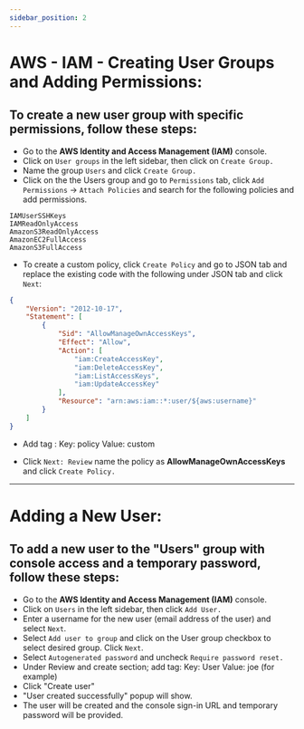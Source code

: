 ```yaml
---
sidebar_position: 2
---
```

# AWS - IAM - Creating User Groups and Adding Permissions:


## To create a new user group with specific permissions, follow these steps:

- Go to the **AWS Identity and Access Management (IAM)** console.
- Click on `User groups` in the left sidebar, then click on `Create Group.`
- Name the group `Users` and click `Create Group.`
- Click on the the Users group and go to `Permissions` tab, click `Add Permissions` -> `Attach Policies` and search for the following policies and add permissions.
```
IAMUserSSHKeys
IAMReadOnlyAccess
AmazonS3ReadOnlyAccess
AmazonEC2FullAccess
AmazonS3FullAccess
```

- To create a custom policy, click `Create Policy` and go to JSON tab and replace the existing code with the following under JSON tab and click `Next`:
```json
{
    "Version": "2012-10-17",
    "Statement": [
        {
            "Sid": "AllowManageOwnAccessKeys",
            "Effect": "Allow",
            "Action": [
                "iam:CreateAccessKey",
                "iam:DeleteAccessKey",
                "iam:ListAccessKeys",
                "iam:UpdateAccessKey"
            ],
            "Resource": "arn:aws:iam::*:user/${aws:username}"
        }
    ]
}
```

- Add tag :
    Key: policy
    Value: custom

- Click `Next: Review` name the policy as **AllowManageOwnAccessKeys** and click `Create Policy.`
***

# Adding a New User:

## To add a new user to the "Users" group with console access and a temporary password, follow these steps:

- Go to the **AWS Identity and Access Management (IAM)** console.
- Click on `Users` in the left sidebar, then click `Add User.`
- Enter a username for the new user (email address of the user) and select `Next`.
- Select `Add user to group` and click on the User group checkbox to select desired group. Click `Next`.
- Select `Autogenerated password` and uncheck `Require password reset.`
- Under Review and create section; add tag:
    Key: User
    Value: joe (for example)
- Click "Create user"
- "User created successfully" popup will show.
- The user will be created and the console sign-in URL and temporary password will be provided.

